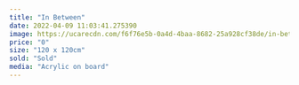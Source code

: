 ```yaml
---
title: "In Between"
date: 2022-04-09 11:03:41.275390
image: https://ucarecdn.com/f6f76e5b-0a4d-4baa-8682-25a928cf38de/in-between.jpg
price: "0"
size: "120 x 120cm"
sold: "Sold"
media: "Acrylic on board"
---
```


